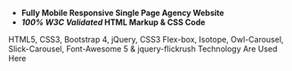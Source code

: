 - **Fully Mobile Responsive Single Page Agency Website**
- **_100% W3C Validated_ HTML Markup & CSS Code**


HTML5, CSS3, Bootstrap 4, jQuery, CSS3 Flex-box, Isotope, Owl-Carousel, Slick-Carousel, Font-Awesome 5 & jquery-flickrush Technology Are Used Here
